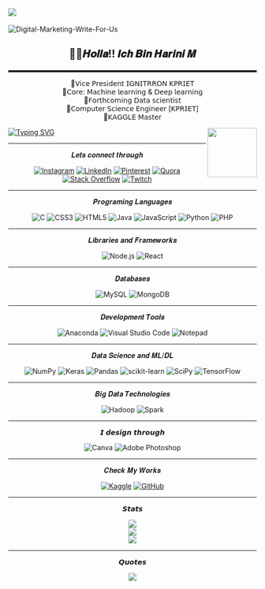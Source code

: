 [![](https://visitcount.itsvg.in/api?id=HariniMaruthasalam&icon=0&color=0)](https://visitcount.itsvg.in)
---

![Digital-Marketing-Write-For-Us](https://github.com/HariniMaruthasalam/HariniMaruthasalam/assets/114240304/fd48ac41-5ce3-4151-8319-ca1ddda9a9b6)


<h2><p align="center"> 🙋‍♀️𝑯𝒐𝒍𝒍𝒂!! 𝑰𝒄𝒉 𝑩𝒊𝒏 𝑯𝒂𝒓𝒊𝒏𝒊 𝑴 </h2>
<hr style="border-top: dotted;">

<p align="center">
 🍁𝖵𝗂𝖼𝖾 𝖯𝗋𝖾𝗌𝗂𝖽𝖾𝗇𝗍 𝖨𝖦𝖭𝖨𝖳𝖱𝖱𝖮𝖭 𝖪𝖯𝖱𝖨𝖤𝖳 <br> 🍁𝖢𝗈𝗋𝖾: 𝖬𝖺𝖼𝗁𝗂𝗇𝖾 𝗅𝖾𝖺𝗋𝗇𝗂𝗇𝗀 & 𝖣𝖾𝖾𝗉 𝗅𝖾𝖺𝗋𝗇𝗂𝗇𝗀 <br> 🍁𝖥𝗈𝗋𝗍𝗁𝖼𝗈𝗆𝗂𝗇𝗀 𝖣𝖺𝗍𝖺 𝗌𝖼𝗂𝖾𝗇𝗍𝗂𝗌𝗍 <br> 🍁𝖢𝗈𝗆𝗉𝗎𝗍𝖾𝗋 𝖲𝖼𝗂𝖾𝗇𝖼𝖾 𝖤𝗇𝗀𝗂𝗇𝖾𝖾𝗋 [𝖪𝖯𝖱𝖨𝖤𝖳]
<br> 🍁𝖪𝖠𝖦𝖦𝖫𝖤 𝖬𝖺𝗌𝗍𝖾𝗋 

[![Typing SVG](https://readme-typing-svg.demolab.com/?lines=CHANGE,+IS+INEVITABLE.;GROWTH,+IS+OPTIONAL)](https://git.io/typing-svg)
   <img align='right' src="https://media2.giphy.com/media/w0Fy3hcQuZxxQgo0KR/giphy.gif" width="100" height="100" >
   
 <hr>  
<div align="center">   
𝑳𝒆𝒕𝒔 𝒄𝒐𝒏𝒏𝒆𝒄𝒕 𝒕𝒉𝒓𝒐𝒖𝒈𝒉
  
[![Instagram](https://img.shields.io/badge/Instagram-%23E4405F.svg?logo=Instagram&logoColor=white)](https://instagram.com/_.harinuuu) [![LinkedIn](https://img.shields.io/badge/LinkedIn-%230077B5.svg?logo=linkedin&logoColor=white)](https://linkedin.com/in/harini-m) [![Pinterest](https://img.shields.io/badge/Pinterest-%23E60023.svg?logo=Pinterest&logoColor=white)](https://pinterest.com/Harini-Maruthasalam) [![Quora](https://img.shields.io/badge/Quora-%23B92B27.svg?logo=Quora&logoColor=white)](https://quora.com/profile/Harini-Maruthasalam) [![Stack Overflow](https://img.shields.io/badge/-Stackoverflow-FE7A16?logo=stack-overflow&logoColor=white)](https://stackoverflow.com/users/Harini-Maruthasalam) [![Twitch](https://img.shields.io/badge/Twitch-%239146FF.svg?logo=Twitch&logoColor=white)](https://twitch.tv/Harinuuu)

<hr>
<div align="center">
𝑷𝒓𝒐𝒈𝒓𝒂𝒎𝒊𝒏𝒈 𝑳𝒂𝒏𝒈𝒖𝒂𝒈𝒆𝒔

![C](https://img.shields.io/badge/c-%2300599C.svg?style=for-the-badge&logo=c&logoColor=white)
![CSS3](https://img.shields.io/badge/css3-%231572B6.svg?style=for-the-badge&logo=css3&logoColor=white)
![HTML5](https://img.shields.io/badge/html5-%23E34F26.svg?style=for-the-badge&logo=html5&logoColor=white)
![Java](https://img.shields.io/badge/java-%23ED8B00.svg?style=for-the-badge&logo=java&logoColor=white)
![JavaScript](https://img.shields.io/badge/javascript-%23323330.svg?style=for-the-badge&logo=javascript&logoColor=%23F7DF1E)
![Python](https://img.shields.io/badge/python-3670A0?style=for-the-badge&logo=python&logoColor=ffdd54)
![PHP](https://img.shields.io/badge/php-%23777BB4.svg?style=for-the-badge&logo=php&logoColor=white)

</div>
<hr>

<div align="center">
𝑳𝒊𝒃𝒓𝒂𝒓𝒊𝒆𝒔 𝒂𝒏𝒅 𝑭𝒓𝒂𝒎𝒆𝒘𝒐𝒓𝒌𝒔

![Node.js](https://img.shields.io/badge/node.js-6DA55F?style=for-the-badge&logo=node.js&logoColor=white)
![React](https://img.shields.io/badge/react-%2320232a.svg?style=for-the-badge&logo=react&logoColor=%2361DAFB)

</div>

<hr>

<div align="center">
𝑫𝒂𝒕𝒂𝒃𝒂𝒔𝒆𝒔
  
![MySQL](https://img.shields.io/badge/mysql-%2300f.svg?style=for-the-badge&logo=mysql&logoColor=white)
![MongoDB](https://img.shields.io/badge/MongoDB-%234ea94b.svg?style=for-the-badge&logo=mongodb&logoColor=white)

</div>

<hr>

<div align="center">
𝑫𝒆𝒗𝒆𝒍𝒐𝒑𝒎𝒆𝒏𝒕 𝑻𝒐𝒐𝒍𝒔
  
![Anaconda](https://img.shields.io/badge/Anaconda-%2344A833.svg?style=for-the-badge&logo=anaconda&logoColor=white)
![Visual Studio Code](https://img.shields.io/badge/Visual%20Studio%20Code-%23007ACC.svg?style=for-the-badge&logo=visual%20studio%20code&logoColor=white)
![Notepad](https://img.shields.io/badge/Notepad-%23000000.svg?style=for-the-badge&logo=notepad&logoColor=white)

<hr>

<div align="center">
𝑫𝒂𝒕𝒂 𝑺𝒄𝒊𝒆𝒏𝒄𝒆 𝒂𝒏𝒅 𝑴𝑳/𝑫𝑳

![NumPy](https://img.shields.io/badge/numpy-%23013243.svg?style=for-the-badge&logo=numpy&logoColor=white)
![Keras](https://img.shields.io/badge/Keras-%23D00000.svg?style=for-the-badge&logo=Keras&logoColor=white)
![Pandas](https://img.shields.io/badge/pandas-%23150458.svg?style=for-the-badge&logo=pandas&logoColor=white)
![scikit-learn](https://img.shields.io/badge/scikit--learn-%23F7931E.svg?style=for-the-badge&logo=scikit-learn&logoColor=white)
![SciPy](https://img.shields.io/badge/SciPy-%230C55A5.svg?style=for-the-badge&logo=scipy&logoColor=%white)
![TensorFlow](https://img.shields.io/badge/TensorFlow-%23FF6F00.svg?style=for-the-badge&logo=TensorFlow&logoColor=white)

</div>

<hr>

<div align="center">
𝑩𝒊𝒈 𝑫𝒂𝒕𝒂 𝑻𝒆𝒄𝒉𝒏𝒐𝒍𝒐𝒈𝒊𝒆𝒔

  ![Hadoop](https://img.shields.io/badge/Hadoop-%23FF652F.svg?style=for-the-badge&logo=Apache%20Hadoop&logoColor=white)
![Spark](https://img.shields.io/badge/Spark-%23E25A1C.svg?style=for-the-badge&logo=Apache%20Spark&logoColor=white)

</div>

<hr>


<div align="center">
𝙄 𝙙𝙚𝙨𝙞𝙜𝙣 𝙩𝙝𝙧𝙤𝙪𝙜𝙝

![Canva](https://img.shields.io/badge/Canva-%2300C4CC.svg?style=for-the-badge&logo=Canva&logoColor=white) ![Adobe Photoshop](https://img.shields.io/badge/adobephotoshop-%2331A8FF.svg?style=for-the-badge&logo=adobephotoshop&logoColor=white) 
</div>

<hr>


<div align="center">
𝑪𝒉𝒆𝒄𝒌 𝑴𝒚 𝑾𝒐𝒓𝒌𝒔

[![Kaggle](https://img.shields.io/badge/Kaggle-%2320BEFF.svg?style=for-the-badge&logo=kaggle&logoColor=white)](https://www.kaggle.com/harinuu) [![GitHub](https://img.shields.io/badge/GitHub-%23181717.svg?style=for-the-badge&logo=github&logoColor=white)](https://github.com/HariniMaruthasalam)
</div>

<hr>

<div align="center">
𝙎𝙩𝙖𝙩𝙨

![](https://github-readme-stats.vercel.app/api?username=HariniMaruthasalam&theme=dark&hide_border=false&include_all_commits=true&count_private=false)<br/>
![](https://github-readme-streak-stats.herokuapp.com/?user=HariniMaruthasalam&theme=dark&hide_border=false)<br/>
![](https://github-readme-stats.vercel.app/api/top-langs/?username=HariniMaruthasalam&theme=dark&hide_border=false&include_all_commits=true&count_private=false&layout=compact)
</div>

<hr>


𝙌𝙪𝙤𝙩𝙚𝙨
<div align="center">
 
![](https://quotes-github-readme.vercel.app/api?type=horizontal&theme=dark)

</div>

